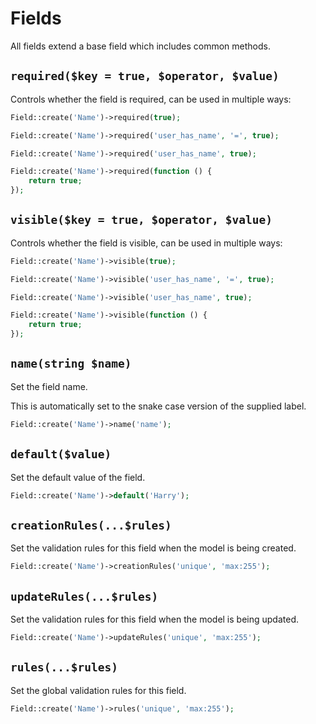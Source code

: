 # Fields

All fields extend a base field which includes common methods.

## `required($key = true, $operator, $value)`

Controls whether the field is required, can be used in multiple ways:

```php
Field::create('Name')->required(true);

Field::create('Name')->required('user_has_name', '=', true);

Field::create('Name')->required('user_has_name', true);

Field::create('Name')->required(function () {
    return true;
});
```

## `visible($key = true, $operator, $value)`

Controls whether the field is visible, can be used in multiple ways:

```php
Field::create('Name')->visible(true);

Field::create('Name')->visible('user_has_name', '=', true);

Field::create('Name')->visible('user_has_name', true);

Field::create('Name')->visible(function () {
    return true;
});
```

## `name(string $name)`

Set the field name.

This is automatically set to the snake case version of the supplied label.

```php
Field::create('Name')->name('name');
```

## `default($value)`

Set the default value of the field.

```php
Field::create('Name')->default('Harry');
```

## `creationRules(...$rules)`

Set the validation rules for this field when the model is being created.

```php
Field::create('Name')->creationRules('unique', 'max:255');
```

## `updateRules(...$rules)`

Set the validation rules for this field when the model is being updated.

```php
Field::create('Name')->updateRules('unique', 'max:255');
```

## `rules(...$rules)`

Set the global validation rules for this field.

```php
Field::create('Name')->rules('unique', 'max:255');
```
